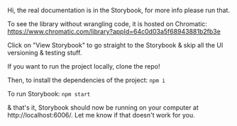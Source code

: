 Hi, the real documentation is in the Storybook, for more info please run that.

To see the library without wrangling code, it is hosted on Chromatic: https://www.chromatic.com/library?appId=64c0d03a5f68943881b2fb3e

Click on "View Storybook" to go straight to the Storybook & skip all the UI versioning & testing stuff.

If you want to run the project locally, clone the repo!

Then, to install the dependencies of the project:
`npm i`

To run Storybook:
`npm start`

& that's it, Storybook should now be running on your computer at http://localhost:6006/. Let me know if that doesn't work for you.
